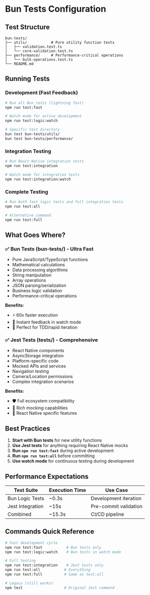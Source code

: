 # Bun Tests Configuration

## Test Structure

```
bun-tests/
├── utils/           # Pure utility function tests
│   ├── validation.test.ts
│   └── core-validation.test.ts
├── performance/     # Performance-critical operations
│   └── bulk-operations.test.ts
└── README.md
```

## Running Tests

### Development (Fast Feedback)

```bash
# Run all Bun tests (lightning fast)
npm run test:fast

# Watch mode for active development
npm run test:logic:watch

# Specific test directory
bun test bun-tests/utils/
bun test bun-tests/performance/
```

### Integration Testing

```bash
# Run React Native integration tests
npm run test:integration

# Watch mode for integration tests
npm run test:integration:watch
```

### Complete Testing

```bash
# Run both fast logic tests and full integration tests
npm run test:all

# Alternative command
npm run test:full
```

## What Goes Where?

### ✅ Bun Tests (bun-tests/) - Ultra Fast

- Pure JavaScript/TypeScript functions
- Mathematical calculations
- Data processing algorithms
- String manipulation
- Array operations
- JSON parsing/serialization
- Business logic validation
- Performance-critical operations

**Benefits:**

- ⚡ 60x faster execution
- 🔄 Instant feedback in watch mode
- 🎯 Perfect for TDD/rapid iteration

### ✅ Jest Tests (**tests**/) - Comprehensive  

- React Native components
- AsyncStorage integration
- Platform-specific code
- Mocked APIs and services
- Navigation testing
- Camera/Location permissions
- Complex integration scenarios

**Benefits:**

- 🛡️ Full ecosystem compatibility
- 🔧 Rich mocking capabilities
- 📱 React Native specific features

## Best Practices

1. **Start with Bun tests** for new utility functions
2. **Use Jest tests** for anything requiring React Native mocks
3. **Run `npm run test:fast`** during active development
4. **Run `npm run test:all`** before committing
5. **Use watch mode** for continuous testing during development

## Performance Expectations

| Test Suite | Execution Time | Use Case |
|------------|----------------|----------|
| Bun Logic Tests | ~0.3s | Development iteration |
| Jest Integration | ~15s | Pre-commit validation |
| Combined | ~15.3s | CI/CD pipeline |

## Commands Quick Reference

```bash
# Fast development cycle
npm run test:fast           # Bun tests only
npm run test:logic:watch    # Bun tests in watch mode

# Full testing
npm run test:integration    # Jest tests only  
npm run test:all           # Everything
npm run test:full          # Same as test:all

# Legacy (still works)
npm test                   # Original Jest command
```
